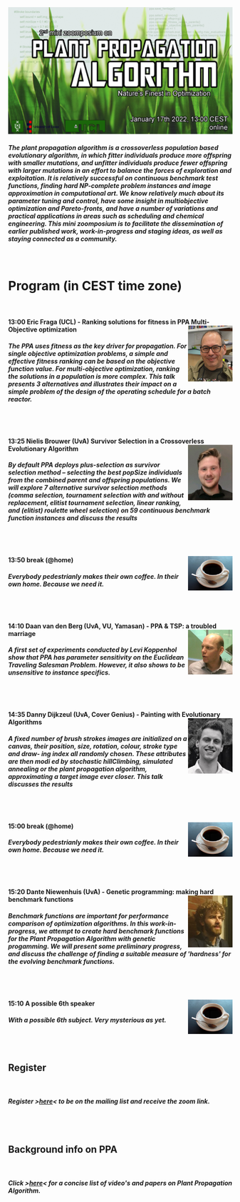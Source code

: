 ![Book logo](zoomposium.jpg)

##### The plant propagation algorithm is a crossoverless population based evolutionary algorithm, in which fitter individuals produce more offspring with smaller mutations, and unfitter individuals produce fewer offspring with larger mutations in an effort to balance the forces of exploration and exploitation. It is relatively successful on continuous benchmark test functions, finding hard NP-complete problem instances and image approximation in computational art. We know relatively much about its parameter tuning and control, have some insight in multiobjective optimization and Pareto-fronts, and have a number of variations and practical applications in areas such as scheduling and chemical engineering. This mini zoomposium is to facilitate the dissemination of earlier published work, work-in-progress and staging ideas, as well as staying connected as a community.
<BR>
  
# Program (in CEST time zone)
<BR>

#### 13:00 Eric Fraga (UCL) - Ranking solutions for fitness in PPA Multi-Objective optimization <img align="right" width="100" src="Eric.jpg">  

##### The PPA uses fitness as the key driver for propagation.  For single objective optimization problems, a simple and effective fitness ranking can be based on the objective function value.  For multi-objective optimization, ranking the solutions in a population is more complex.  This talk presents 3 alternatives and illustrates their impact on a simple problem of the design of the operating schedule for a batch reactor.
<BR><BR>

#### 13:25 Nielis Brouwer (UvA) Survivor Selection in a Crossoverless Evolutionary Algorithm <img align="right" width="100" src="Nielis.jpg">  

##### By default PPA deploys plus-selection as survivor selection method – selecting the best popSize individuals from the combined parent and offspring populations. We will explore 7 alternative survivor selection methods (comma selection, tournament selection with and without replacement, elitist tournament selection, linear ranking, and (elitist) roulette wheel selection) on 59 continuous benchmark function instances and discuss the results 
<BR><BR>
  
#### 13:50 break (@home) <img align="right" width="100" src="koffie.jpg">  

##### Everybody pedestrianly makes their own coffee. In their own home. Because we need it.
<BR><BR>

#### 14:10 Daan van den Berg (UvA, VU, Yamasan) - PPA & TSP: a troubled marriage <img align="right" width="100" src="Daan.jpg">  

##### A first set of experiments conducted by Levi Koppenhol show that PPA has parameter sensitivity on the Euclidean Traveling Salesman Problem. However, it also shows to be unsensitive to instance specifics.
<BR><BR>
  
#### 14:35 Danny Dijkzeul (UvA, Cover Genius) - Painting with Evolutionary Algorithms <img align="right" width="100" src="Danny.jpg">  

##### A fixed number of brush strokes images are initialized on a canvas, their position, size, rotation, colour, stroke type and draw- ing index all randomly chosen. These attributes are then modi ed by stochastic hillClimbing, simulated annealing or the plant propagation algorithm, approximating a target image ever closer. This talk discusses the results
<BR><BR>

#### 15:00 break (@home) <img align="right" width="100" src="koffie.jpg">  

##### Everybody pedestrianly makes their own coffee. In their own home. Because we need it.
<BR><BR>

#### 15:20 Dante Niewenhuis (UvA) - Genetic programming: making hard benchmark functions <img align="right" width="100" src="Dante.jpg">

##### Benchmark functions are important for performance comparison of optimization algorithms. In this work-in-progress, we attempt to create hard benchmark functions for the Plant Propagation Algorithm with genetic progamming. We will present some preliminary progress, and discuss the challenge of finding a suitable measure of 'hardness' for the evolving benchmark functions.
<BR><BR>

#### 15:10 A possible 6th speaker <img align="right" width="100" src="koffie.jpg">

##### With a possible 6th subject. Very mysterious as yet.
<BR><BR>

## Register 
<BR>

##### Register >[here](https://bit.ly/31sn8B3)< to be on the mailing list and receive the zoom link.
<BR><BR>

## Background info on PPA
<BR>

##### Click >[here](https://bit.ly/3xZe2ru)< for a concise list of video's and papers on Plant Propagation Algorithm.

